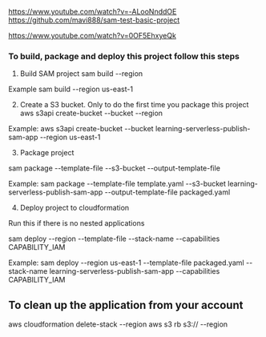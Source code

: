 

https://www.youtube.com/watch?v=-ALooNnddOE
https://github.com/mavi888/sam-test-basic-project

https://www.youtube.com/watch?v=0OF5EhxyeQk


### To build, package and deploy this project follow this steps


1. Build SAM project
sam build --region <your region>

Example
sam build --region us-east-1

2. Create a S3 bucket. Only to do the first time you package this project
aws s3api create-bucket --bucket <name of bucket> --region <your region>

Example:
aws s3api create-bucket --bucket learning-serverless-publish-sam-app --region us-east-1

3. Package project

sam package --template-file <name of the template> --s3-bucket <name of the bucket you just created> --output-template-file <name of the output template file>

Example:
sam package --template-file template.yaml --s3-bucket learning-serverless-publish-sam-app --output-template-file packaged.yaml

4. Deploy project to cloudformation

Run this if there is no nested applications

sam deploy --region <your region> --template-file  <name of the output template file> --stack-name <name of your stack> --capabilities CAPABILITY_IAM

Example:
sam deploy --region us-east-1 --template-file packaged.yaml --stack-name learning-serverless-publish-sam-app --capabilities CAPABILITY_IAM

## To clean up the application from your account

aws cloudformation delete-stack <name of your stack> --region <your region>
aws s3 rb s3://<name of the bucket you just created> --region <your region>